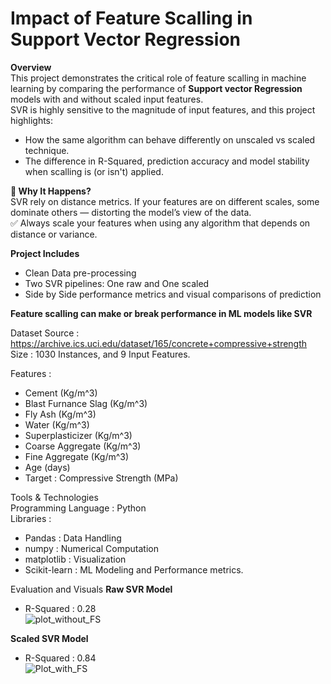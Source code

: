 # Impact of Feature Scalling in Support Vector Regression  
**Overview**   
This project demonstrates the critical role of feature scalling in machine learning by comparing the performance of **Support vector Regression** models with and without scaled input features.   
SVR is highly sensitive to the magnitude of input features, and this project highlights:  
* How the same algorithm can behave differently on unscaled vs scaled technique.  
* The difference in R-Squared, prediction accuracy and model stability when scalling is (or isn't) applied.  

**🧠 Why It Happens?**  
SVR rely on distance metrics. If your features are on different scales, some dominate others — distorting the model’s view of the data.  
✅ Always scale your features when using any algorithm that depends on distance or variance.    

**Project Includes**  
* Clean Data pre-processing  
* Two SVR pipelines: One raw and One scaled  
* Side by Side performance metrics and visual comparisons of prediction  

**Feature scalling can make or break performance in ML models like SVR**  

Dataset Source : https://archive.ics.uci.edu/dataset/165/concrete+compressive+strength   
Size : 1030 Instances, and 9 Input Features.   

Features :   
  * Cement (Kg/m^3)  
  * Blast Furnance Slag (Kg/m^3)  
  * Fly Ash (Kg/m^3)  
  * Water (Kg/m^3)  
  * Superplasticizer (Kg/m^3)  
  * Coarse Aggregate (Kg/m^3)  
  * Fine Aggregate (Kg/m^3)  
  * Age (days)  
  * Target : Compressive Strength (MPa)  

Tools & Technologies  
Programming Language : Python  
Libraries :  
* Pandas : Data Handling  
* numpy : Numerical Computation  
* matplotlib : Visualization
* Scikit-learn : ML Modeling and Performance metrics.  

Evaluation and Visuals
**Raw SVR Model**  
* R-Squared : 0.28  
![plot_without_FS](https://github.com/user-attachments/assets/fde52f56-3f19-46f0-97cf-bbba142f9b2d)  

**Scaled SVR Model**  
* R-Squared : 0.84  
![Plot_with_FS](https://github.com/user-attachments/assets/61633d57-13ba-4c4b-8006-326deabc7426)
